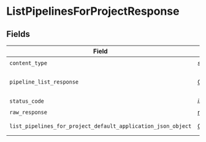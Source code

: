 # ListPipelinesForProjectResponse


## Fields

| Field                                                                                                                               | Type                                                                                                                                | Required                                                                                                                            | Description                                                                                                                         |
| ----------------------------------------------------------------------------------------------------------------------------------- | ----------------------------------------------------------------------------------------------------------------------------------- | ----------------------------------------------------------------------------------------------------------------------------------- | ----------------------------------------------------------------------------------------------------------------------------------- |
| `content_type`                                                                                                                      | *str*                                                                                                                               | :heavy_check_mark:                                                                                                                  | N/A                                                                                                                                 |
| `pipeline_list_response`                                                                                                            | [Optional[ListPipelinesForProjectPipelineListResponse]](../../models/operations/listpipelinesforprojectpipelinelistresponse.md)     | :heavy_minus_sign:                                                                                                                  | A sequence of pipelines.                                                                                                            |
| `status_code`                                                                                                                       | *int*                                                                                                                               | :heavy_check_mark:                                                                                                                  | N/A                                                                                                                                 |
| `raw_response`                                                                                                                      | [requests.Response](https://requests.readthedocs.io/en/latest/api/#requests.Response)                                               | :heavy_minus_sign:                                                                                                                  | N/A                                                                                                                                 |
| `list_pipelines_for_project_default_application_json_object`                                                                        | [Optional[ListPipelinesForProjectDefaultApplicationJSON]](../../models/operations/listpipelinesforprojectdefaultapplicationjson.md) | :heavy_minus_sign:                                                                                                                  | Error response.                                                                                                                     |